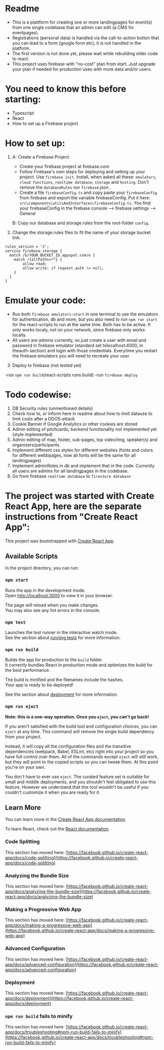 # Readme

-  This is a plattform for creating one or more landingpages for event(s) from one single codebase that an admin can edit (a CMS for eventpages).
-  Registrations (personal data) is handled via the call-to-action botton that you can lead to a form (google form etc), it is not handled in the platform.
-  The first version is not done yet, please wait while rebuilding older code to react.
-  This project uses firebase with "no-cost" plan from start. Just upgrade your plan if needed for production uses with more data and/or users.

# You need to know this before starting:

-  Typescript
-  React
-  How to set up a Firebase project

# How to set up:

1. A: Create a Firebase Project

   -  Create your firebase project at firebase.com
   -  Follow Firebase's own steps for deploying and setting up your project. Use `firebase init`. Install, when asked all these: `emulators`, `cloud functions`, `realtime database`, `storage` and `hosting`. Don't remove the `databaseRules` nor `firebase`.json.
   -  Create a file `firebaseConfig.ts` and copy paste your `firebaseConfig` from firebase and export the variable firebaseConfig. Put it here: `src\components\utilsAndInterfaces\firebaseConfig.ts`. You find your firebaseConfig in the firebase console --> firebase settings --> General

   B: Copy our database and storage rules from the root-folder `config`.

2. Change the storage.rules files to fit the name of your storage bucket link:

```
rules_version = '2';
service firebase.storage {
  match /b/YOUR_BUCKET_ID.appspot.com/o {
    match /{allPaths=**} {
        allow read;
        allow write: if request.auth != null;
    }
  }
}
```

# Emulate your code:

-  Run both `firebase emulators:start` in one terminal to use the emulators for authentication, db and more, but you also need to run `npm run start` for the react-scripts to run at the same time. Both has to be active. It only works localy, not on your network, since firebase only works locally.
-  All users are admins currently, so just create a user with email and password in firebase emulator (standard set tolocalhost:4000, in theauth-section) and login with those credentials. Everytime you restart the firebase emulators you will need to recreate your user.

3. Deploy to firebase (not tested yet)

-run `npm run build`(react-scripts runs build)
-run `firebase deploy`

# Todo codewise:

1. DB Security rules (unmentioned details)
2. Check how to, or inform here in readme about how to limit datause to limit costs after a DDOS-attack
3. Cookie Banner if Google Analytics or other cookies are stored
4. Admin editing of pitchcards, backend functionality not implemented yet (style implemented)
5. Admin editing of map, footer, sub-pages, top video/img, speaker(s) and organizers/participants
6. Implement different css styles for different websites (fonts and colors for different webbpages, now all fonts will be the same for all landingpages)
7. Implement adminRoles in db and implement that in the code. Currently all users are admins for all landingpages in the codebase.
8. Go from firebase `realtime database` to `firestore database`

# The project was started with Create React App, here are the separate instructions from "Create React App":

This project was bootstrapped with [Create React App](https://github.com/facebook/create-react-app).

## Available Scripts

In the project directory, you can run:

### `npm start`

Runs the app in the development mode.\
Open [http://localhost:3000](http://localhost:3000) to view it in your browser.

The page will reload when you make changes.\
You may also see any lint errors in the console.

### `npm test`

Launches the test runner in the interactive watch mode.\
See the section about [running tests](https://facebook.github.io/create-react-app/docs/running-tests) for more information.

### `npm run build`

Builds the app for production to the `build` folder.\
It correctly bundles React in production mode and optimizes the build for the best performance.

The build is minified and the filenames include the hashes.\
Your app is ready to be deployed!

See the section about [deployment](https://facebook.github.io/create-react-app/docs/deployment) for more information.

### `npm run eject`

**Note: this is a one-way operation. Once you `eject`, you can't go back!**

If you aren't satisfied with the build tool and configuration choices, you can `eject` at any time. This command will remove the single build dependency from your project.

Instead, it will copy all the configuration files and the transitive dependencies (webpack, Babel, ESLint, etc) right into your project so you have full control over them. All of the commands except `eject` will still work, but they will point to the copied scripts so you can tweak them. At this point you're on your own.

You don't have to ever use `eject`. The curated feature set is suitable for small and middle deployments, and you shouldn't feel obligated to use this feature. However we understand that this tool wouldn't be useful if you couldn't customize it when you are ready for it.

## Learn More

You can learn more in the [Create React App documentation](https://facebook.github.io/create-react-app/docs/getting-started).

To learn React, check out the [React documentation](https://reactjs.org/).

### Code Splitting

This section has moved here: [https://facebook.github.io/create-react-app/docs/code-splitting](https://facebook.github.io/create-react-app/docs/code-splitting)

### Analyzing the Bundle Size

This section has moved here: [https://facebook.github.io/create-react-app/docs/analyzing-the-bundle-size](https://facebook.github.io/create-react-app/docs/analyzing-the-bundle-size)

### Making a Progressive Web App

This section has moved here: [https://facebook.github.io/create-react-app/docs/making-a-progressive-web-app](https://facebook.github.io/create-react-app/docs/making-a-progressive-web-app)

### Advanced Configuration

This section has moved here: [https://facebook.github.io/create-react-app/docs/advanced-configuration](https://facebook.github.io/create-react-app/docs/advanced-configuration)

### Deployment

This section has moved here: [https://facebook.github.io/create-react-app/docs/deployment](https://facebook.github.io/create-react-app/docs/deployment)

### `npm run build` fails to minify

This section has moved here: [https://facebook.github.io/create-react-app/docs/troubleshooting#npm-run-build-fails-to-minify](https://facebook.github.io/create-react-app/docs/troubleshooting#npm-run-build-fails-to-minify)
